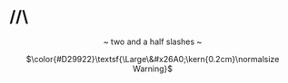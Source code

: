 # //\\

<div align="center">
    ~ two and a half slashes ~
</di>

$\color{#D29922}\textsf{\Large\&#x26A0;\kern{0.2cm}\normalsize Warning}$ 
